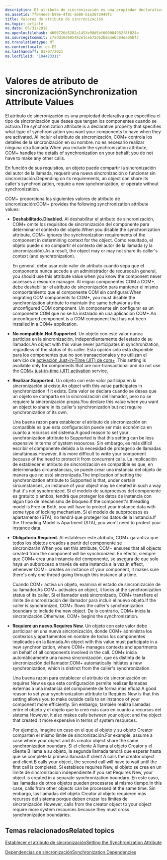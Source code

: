 ```yaml
---
description: El atributo de sincronización es una propiedad declarativa que especifica el tipo de sincronización que desea que tengan los componentes cuando se activan.
ms.assetid: 7f044ee5-b99e-4f0c-a680-b1e2672949fc
title: Valores de atributo de sincronización
ms.topic: article
ms.date: 05/31/2018
ms.openlocfilehash: 4606726d5202a1453e98d5bf609084982f8f824e
ms.sourcegitcommit: c7add10d695482e1ceb72d62b8a4ebd84ea050f7
ms.translationtype: MT
ms.contentlocale: es-ES
ms.lasthandoff: 01/07/2021
ms.locfileid: "104423311"
---
```

# <a name="synchronization-attribute-values"></a><span data-ttu-id="bc90f-103">Valores de atributo de sincronización</span><span class="sxs-lookup"><span data-stu-id="bc90f-103">Synchronization Attribute Values</span></span>

<span data-ttu-id="bc90f-104">El atributo de sincronización es una propiedad declarativa que especifica el tipo de sincronización que desea que tengan los componentes cuando se activan.</span><span class="sxs-lookup"><span data-stu-id="bc90f-104">The synchronization attribute is a declarative property that specifies what type of synchronization you want your components to have when they are activated.</span></span> <span data-ttu-id="bc90f-105">Al incluir el atributo de sincronización, COM+ controla los detalles de la sincronización en su nombre. no es necesario realizar ninguna otra llamada.</span><span class="sxs-lookup"><span data-stu-id="bc90f-105">When you include the synchronization attribute, COM+ handles the details of synchronization on your behalf; you do not have to make any other calls.</span></span>

<span data-ttu-id="bc90f-106">En función de sus requisitos, un objeto puede compartir la sincronización del autor de la llamada, requerir una nueva sincronización o funcionar sin sincronización.</span><span class="sxs-lookup"><span data-stu-id="bc90f-106">Depending on its requirements, an object can share its caller's synchronization, require a new synchronization, or operate without synchronization.</span></span>

<span data-ttu-id="bc90f-107">COM+ proporciona los siguientes valores de atributo de sincronización:</span><span class="sxs-lookup"><span data-stu-id="bc90f-107">COM+ provides the following synchronization attribute values:</span></span>

-   <span data-ttu-id="bc90f-108">**Deshabilitado.**</span><span class="sxs-lookup"><span data-stu-id="bc90f-108">**Disabled.**</span></span> <span data-ttu-id="bc90f-109">Al deshabilitar el atributo de sincronización, COM+ omite los requisitos de sincronización del componente para determinar el contexto del objeto.</span><span class="sxs-lookup"><span data-stu-id="bc90f-109">When you disable the synchronization attribute, COM+ ignores the synchronization requirements of the component in determining context for the object.</span></span> <span data-ttu-id="bc90f-110">Como resultado, el objeto puede o no compartir el contexto del autor de la llamada (y la sincronización).</span><span class="sxs-lookup"><span data-stu-id="bc90f-110">As a result, the object may or may not share its caller's context (and synchronization).</span></span>

    <span data-ttu-id="bc90f-111">En general, debe usar este valor de atributo cuando sepa que el componente nunca accede a un administrador de recursos.</span><span class="sxs-lookup"><span data-stu-id="bc90f-111">In general, you should use this attribute value when you know the component never accesses a resource manager.</span></span> <span data-ttu-id="bc90f-112">Al migrar componentes COM a COM+, debe deshabilitar el atributo de sincronización para mantener el mismo comportamiento que el componente COM sin configurar.</span><span class="sxs-lookup"><span data-stu-id="bc90f-112">When migrating COM components to COM+, you must disable the synchronization attribute to maintain the same behavior as the unconfigured COM component.</span></span> <span data-ttu-id="bc90f-113">Un componente sin configurar es un componente COM que no se ha instalado en una aplicación COM+.</span><span class="sxs-lookup"><span data-stu-id="bc90f-113">An unconfigured component is a COM component that has not been installed in a COM+ application.</span></span>

-   <span data-ttu-id="bc90f-114">**No compatible.**</span><span class="sxs-lookup"><span data-stu-id="bc90f-114">**Not Supported.**</span></span> <span data-ttu-id="bc90f-115">Un objeto con este valor nunca participa en la sincronización, independientemente del estado de su llamador.</span><span class="sxs-lookup"><span data-stu-id="bc90f-115">An object with this value never participates in synchronization, regardless of the status of its caller.</span></span> <span data-ttu-id="bc90f-116">Esta opción solo está disponible para los componentes que no son transaccionales y no utilizan el servicio de [activación Just-in-Time (JIT) de com+](com--just-in-time-activation.md) .</span><span class="sxs-lookup"><span data-stu-id="bc90f-116">This setting is available only for components that are non-transactional and do not use the [COM+ just-in-time (JIT) activation](com--just-in-time-activation.md) service.</span></span>

-   <span data-ttu-id="bc90f-117">**Realizar.**</span><span class="sxs-lookup"><span data-stu-id="bc90f-117">**Supported.**</span></span> <span data-ttu-id="bc90f-118">Un objeto con este valor participa en la sincronización si existe.</span><span class="sxs-lookup"><span data-stu-id="bc90f-118">An object with this value participates in synchronization if it exists.</span></span> <span data-ttu-id="bc90f-119">Este valor se declara cuando se desea que un objeto se comparta en la sincronización del llamador, pero no se requiere la sincronización propia.</span><span class="sxs-lookup"><span data-stu-id="bc90f-119">You declare this value when you want an object to share in its caller's synchronization but not require synchronization of its own.</span></span>

    <span data-ttu-id="bc90f-120">Una buena razón para establecer el atributo de sincronización en compatible es que esta configuración puede ser más económica en cuanto a recursos del sistema.</span><span class="sxs-lookup"><span data-stu-id="bc90f-120">A good reason to set your synchronization attribute to Supported is that this setting can be less expensive in terms of system resources.</span></span> <span data-ttu-id="bc90f-121">Sin embargo, es más difícil escribir el componente debido a la necesidad de protegerlo de llamadas simultáneas.</span><span class="sxs-lookup"><span data-stu-id="bc90f-121">However, it is more difficult to write your component because of the need to protect it from concurrent calls.</span></span> <span data-ttu-id="bc90f-122">La implicación de establecer el atributo de sincronización en compatible es que, en determinadas circunstancias, se puede crear una instancia del objeto de manera que no esté sincronizada.</span><span class="sxs-lookup"><span data-stu-id="bc90f-122">The implication of setting the synchronization attribute to Supported is that, under certain circumstances, an instance of your object may be created in such a way that it's not synchronized.</span></span> <span data-ttu-id="bc90f-123">Si el modelo de subprocesos del componente es gratuito o ambos, tendrá que proteger los datos de instancia con algún tipo de mecanismo de bloqueo.</span><span class="sxs-lookup"><span data-stu-id="bc90f-123">If the component's threading model is Free or Both, you will have to protect your instance data with some type of locking mechanism.</span></span> <span data-ttu-id="bc90f-124">Si el modelo de subprocesos es apartamento (STA), no tendrá que proteger los datos de la instancia.</span><span class="sxs-lookup"><span data-stu-id="bc90f-124">If the Threading Model is Apartment (STA), you won't need to protect your instance data.</span></span>

-   <span data-ttu-id="bc90f-125">**Obligatorio.**</span><span class="sxs-lookup"><span data-stu-id="bc90f-125">**Required.**</span></span> <span data-ttu-id="bc90f-126">Al establecer este atributo, COM+ garantiza que todos los objetos creados a partir del componente se sincronizarán.</span><span class="sxs-lookup"><span data-stu-id="bc90f-126">When you set this attribute, COM+ ensures that all objects created from the component will be synchronized.</span></span> <span data-ttu-id="bc90f-127">En efecto, siempre que COM+ crea una instancia del componente, se asegura de que solo haya un subproceso a través de esta instancia a la vez.</span><span class="sxs-lookup"><span data-stu-id="bc90f-127">In effect, whenever COM+ creates an instance of your component, it makes sure there's only one thread going through this instance at a time.</span></span>

    <span data-ttu-id="bc90f-128">Cuando COM+ activa un objeto, examina el estado de sincronización de su llamador.</span><span class="sxs-lookup"><span data-stu-id="bc90f-128">As COM+ activates an object, it looks at the synchronization status of its caller.</span></span> <span data-ttu-id="bc90f-129">Si el llamador está sincronizado, COM+ transfiere el límite de sincronización del llamador para incluir el nuevo objeto.</span><span class="sxs-lookup"><span data-stu-id="bc90f-129">If the caller is synchronized, COM+ flows the caller's synchronization boundary to include the new object.</span></span> <span data-ttu-id="bc90f-130">De lo contrario, COM+ inicia la sincronización.</span><span class="sxs-lookup"><span data-stu-id="bc90f-130">Otherwise, COM+ begins the synchronization.</span></span>

-   <span data-ttu-id="bc90f-131">**Requiere un nuevo.**</span><span class="sxs-lookup"><span data-stu-id="bc90f-131">**Requires New.**</span></span> <span data-ttu-id="bc90f-132">Un objeto con este valor debe participar en una nueva sincronización, donde COM+ administra los contextos y apartamentos en nombre de todos los componentes implicados en la llamada.</span><span class="sxs-lookup"><span data-stu-id="bc90f-132">An object with this value must participate in a new synchronization, where COM+ manages contexts and apartments on behalf of all components involved in the call.</span></span> <span data-ttu-id="bc90f-133">COM+ inicia automáticamente una nueva sincronización, que es distinta de la sincronización del llamador.</span><span class="sxs-lookup"><span data-stu-id="bc90f-133">COM+ automatically initiates a new synchronization, which is distinct from the caller's synchronization.</span></span>

    <span data-ttu-id="bc90f-134">Una buena razón para establecer el atributo de sincronización en requires New es que esta configuración permite realizar llamadas externas a una instancia del componente de forma más eficaz.</span><span class="sxs-lookup"><span data-stu-id="bc90f-134">A good reason to set your synchronization attribute to Requires New is that this setting allows you to make outside calls to an instance of your component more efficiently.</span></span> <span data-ttu-id="bc90f-135">Sin embargo, también realiza llamadas entre el objeto y el objeto que lo creó más caro en cuanto a recursos del sistema.</span><span class="sxs-lookup"><span data-stu-id="bc90f-135">However, it also makes calls between your object and the object that created it more expensive in terms of system resources.</span></span>

    <span data-ttu-id="bc90f-136">Por ejemplo, Imagine un caso en el que el objeto y su objeto Creator comparten el mismo límite de sincronización.</span><span class="sxs-lookup"><span data-stu-id="bc90f-136">For example, assume a case where your object and its creator object share the same synchronization boundary.</span></span> <span data-ttu-id="bc90f-137">Si el cliente A llama al objeto Creator y el cliente B llama a su objeto, la segunda llamada tendrá que esperar hasta que se complete la primera llamada.</span><span class="sxs-lookup"><span data-stu-id="bc90f-137">If client A calls the creator object and client B calls your object, the second call will have to wait until the first call is completed.</span></span> <span data-ttu-id="bc90f-138">Si establece requires New, el objeto se crea en un límite de sincronización independiente.</span><span class="sxs-lookup"><span data-stu-id="bc90f-138">If you set Requires New, your object is created in a separate synchronization boundary.</span></span> <span data-ttu-id="bc90f-139">En este caso, las llamadas de otros objetos pueden procesarse al mismo tiempo.</span><span class="sxs-lookup"><span data-stu-id="bc90f-139">In this case, calls from other objects can be processed at the same time.</span></span> <span data-ttu-id="bc90f-140">Sin embargo, las llamadas del objeto Creator al objeto requieren más recursos del sistema porque deben cruzar los límites de sincronización.</span><span class="sxs-lookup"><span data-stu-id="bc90f-140">However, calls from the creator object to your object require more system resources because they must cross synchronization boundaries.</span></span>

## <a name="related-topics"></a><span data-ttu-id="bc90f-141">Temas relacionados</span><span class="sxs-lookup"><span data-stu-id="bc90f-141">Related topics</span></span>

<dl> <dt>

[<span data-ttu-id="bc90f-142">Establecer el atributo de sincronización</span><span class="sxs-lookup"><span data-stu-id="bc90f-142">Setting the Synchronization Attribute</span></span>](setting-the-synchronization-attribute.md)
</dt> <dt>

[<span data-ttu-id="bc90f-143">Dependencias de sincronización</span><span class="sxs-lookup"><span data-stu-id="bc90f-143">Synchronization Dependencies</span></span>](synchronization-dependencies.md)
</dt> </dl>

 

 



